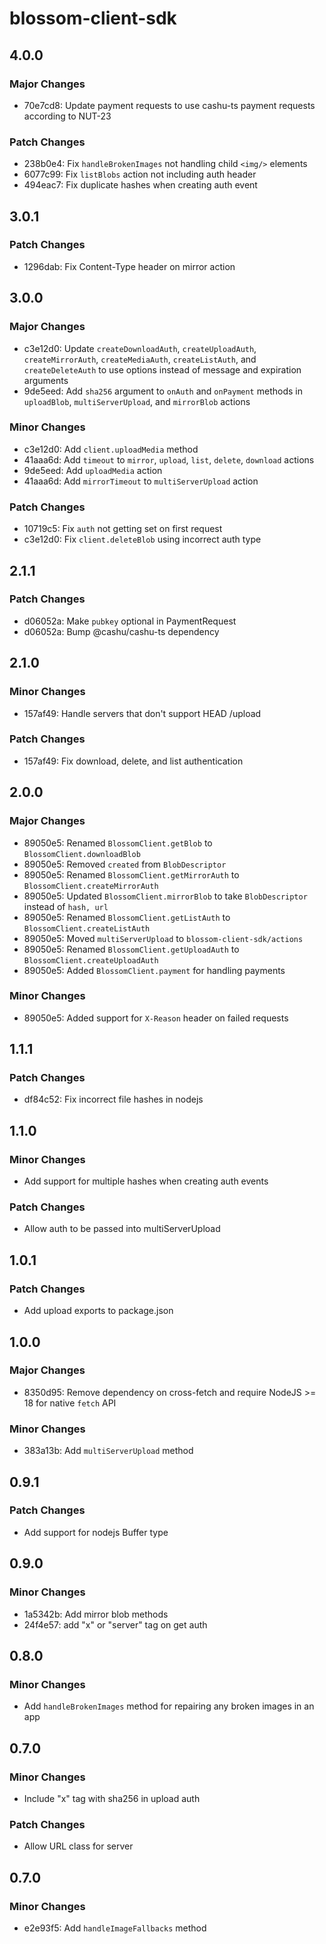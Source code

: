 # blossom-client-sdk

## 4.0.0

### Major Changes

- 70e7cd8: Update payment requests to use cashu-ts payment requests according to NUT-23

### Patch Changes

- 238b0e4: Fix `handleBrokenImages` not handling child `<img/>` elements
- 6077c99: Fix `listBlobs` action not including auth header
- 494eac7: Fix duplicate hashes when creating auth event

## 3.0.1

### Patch Changes

- 1296dab: Fix Content-Type header on mirror action

## 3.0.0

### Major Changes

- c3e12d0: Update `createDownloadAuth`, `createUploadAuth`, `createMirrorAuth`, `createMediaAuth`, `createListAuth`, and `createDeleteAuth` to use options instead of message and expiration arguments
- 9de5eed: Add `sha256` argument to `onAuth` and `onPayment` methods in `uploadBlob`, `multiServerUpload`, and `mirrorBlob` actions

### Minor Changes

- c3e12d0: Add `client.uploadMedia` method
- 41aaa6d: Add `timeout` to `mirror`, `upload`, `list`, `delete`, `download` actions
- 9de5eed: Add `uploadMedia` action
- 41aaa6d: Add `mirrorTimeout` to `multiServerUpload` action

### Patch Changes

- 10719c5: Fix `auth` not getting set on first request
- c3e12d0: Fix `client.deleteBlob` using incorrect auth type

## 2.1.1

### Patch Changes

- d06052a: Make `pubkey` optional in PaymentRequest
- d06052a: Bump @cashu/cashu-ts dependency

## 2.1.0

### Minor Changes

- 157af49: Handle servers that don't support HEAD /upload

### Patch Changes

- 157af49: Fix download, delete, and list authentication

## 2.0.0

### Major Changes

- 89050e5: Renamed `BlossomClient.getBlob` to `BlossomClient.downloadBlob`
- 89050e5: Removed `created` from `BlobDescriptor`
- 89050e5: Renamed `BlossomClient.getMirrorAuth` to `BlossomClient.createMirrorAuth`
- 89050e5: Updated `BlossomClient.mirrorBlob` to take `BlobDescriptor` instead of `hash, url`
- 89050e5: Renamed `BlossomClient.getListAuth` to `BlossomClient.createListAuth`
- 89050e5: Moved `multiServerUpload` to `blossom-client-sdk/actions`
- 89050e5: Renamed `BlossomClient.getUploadAuth` to `BlossomClient.createUploadAuth`
- 89050e5: Added `BlossomClient.payment` for handling payments

### Minor Changes

- 89050e5: Added support for `X-Reason` header on failed requests

## 1.1.1

### Patch Changes

- df84c52: Fix incorrect file hashes in nodejs

## 1.1.0

### Minor Changes

- Add support for multiple hashes when creating auth events

### Patch Changes

- Allow auth to be passed into multiServerUpload

## 1.0.1

### Patch Changes

- Add upload exports to package.json

## 1.0.0

### Major Changes

- 8350d95: Remove dependency on cross-fetch and require NodeJS >= 18 for native `fetch` API

### Minor Changes

- 383a13b: Add `multiServerUpload` method

## 0.9.1

### Patch Changes

- Add support for nodejs Buffer type

## 0.9.0

### Minor Changes

- 1a5342b: Add mirror blob methods
- 24f4e57: add "x" or "server" tag on get auth

## 0.8.0

### Minor Changes

- Add `handleBrokenImages` method for repairing any broken images in an app

## 0.7.0

### Minor Changes

- Include "x" tag with sha256 in upload auth

### Patch Changes

- Allow URL class for server

## 0.7.0

### Minor Changes

- e2e93f5: Add `handleImageFallbacks` method
